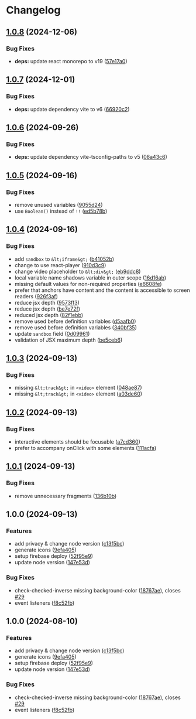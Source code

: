 # Changelog

## [1.0.8](https://github.com/thangved/ctu-extension-landing/compare/v1.0.7...v1.0.8) (2024-12-06)


### Bug Fixes

* **deps:** update react monorepo to v19 ([57e17a0](https://github.com/thangved/ctu-extension-landing/commit/57e17a02d10b4e1fa593e075f7f9c9c230192cd7))

## [1.0.7](https://github.com/thangved/ctu-extension-landing/compare/v1.0.6...v1.0.7) (2024-12-01)

### Bug Fixes

- **deps:** update dependency vite to v6 ([66920c2](https://github.com/thangved/ctu-extension-landing/commit/66920c2383724c102eaa40acbfa8b49ed9d43aec))

## [1.0.6](https://github.com/thangved/ctu-extension-landing/compare/v1.0.5...v1.0.6) (2024-09-26)

### Bug Fixes

- **deps:** update dependency vite-tsconfig-paths to v5 ([08a43c6](https://github.com/thangved/ctu-extension-landing/commit/08a43c628548d1a0d37433d78923f07a65cab8e7))

## [1.0.5](https://github.com/thangved/ctu-extension-landing/compare/v1.0.4...v1.0.5) (2024-09-16)

### Bug Fixes

- remove unused variables ([9055d24](https://github.com/thangved/ctu-extension-landing/commit/9055d2407e2b20cc7aedff4116bbf7a3ed092829))
- use `Boolean()` instead of `!!` ([ed5b78b](https://github.com/thangved/ctu-extension-landing/commit/ed5b78b931a5d18e2f7fa62c61b93d7794d27fe6))

## [1.0.4](https://github.com/thangved/ctu-extension-landing/compare/v1.0.3...v1.0.4) (2024-09-16)

### Bug Fixes

- add `sandbox` to `&lt;iframe&gt;` ([b41052b](https://github.com/thangved/ctu-extension-landing/commit/b41052becb0d9f2e8dde9f0a158285195d25b783))
- change to use react-player ([910d3c9](https://github.com/thangved/ctu-extension-landing/commit/910d3c939af1d1c3387821341880e81a9f3d61e1))
- change video placeholder to `&lt;div&gt;` ([eb9ddc8](https://github.com/thangved/ctu-extension-landing/commit/eb9ddc8019fc396c4b3ad8fa20747b0aef89a3bc))
- local variable name shadows variable in outer scope ([16d16ab](https://github.com/thangved/ctu-extension-landing/commit/16d16ab4194cf7599bf8dff43431797d8e536e09))
- missing default values for non-required properties ([e6608fe](https://github.com/thangved/ctu-extension-landing/commit/e6608fe774d3017cfb4925909cf5701849477c08))
- prefer that anchors have content and the content is accessible to screen readers ([926f3af](https://github.com/thangved/ctu-extension-landing/commit/926f3af148ced0fcb0018418ba98c45293c473d6))
- reduce jsx depth ([9573ff3](https://github.com/thangved/ctu-extension-landing/commit/9573ff350123295ec79de5e0cf6619b508d09837))
- reduce jsx depth ([be7e72f](https://github.com/thangved/ctu-extension-landing/commit/be7e72ff600540411a21c464509f75e309f00735))
- reduced jsx depth ([82f1ebb](https://github.com/thangved/ctu-extension-landing/commit/82f1ebb519bdfe04dc61ab17b8b3e5d6422742be))
- remove used before definition variables ([d5aafb0](https://github.com/thangved/ctu-extension-landing/commit/d5aafb040b8d57b43a803e810de47c948dfce8cb))
- remove used before definition variables ([340bf35](https://github.com/thangved/ctu-extension-landing/commit/340bf35013494aea3660631342a980f4a2b928e1))
- update `sandbox` field ([0d09961](https://github.com/thangved/ctu-extension-landing/commit/0d0996145713a020c45abbba66ccbdfb7741c57f))
- validation of JSX maximum depth ([be5ceb6](https://github.com/thangved/ctu-extension-landing/commit/be5ceb67fc9e18c6b487de56cd39c4d1ccaa21bf))

## [1.0.3](https://github.com/thangved/ctu-extension-landing/compare/v1.0.2...v1.0.3) (2024-09-13)

### Bug Fixes

- missing `&lt;track&gt;` in `<video>` element ([048ae87](https://github.com/thangved/ctu-extension-landing/commit/048ae87da6c521999c0525cb406e1fe491a53b2e))
- missing `&lt;track&gt;` in `<video>` element ([a03de60](https://github.com/thangved/ctu-extension-landing/commit/a03de606cf06f21a592e284643bde3934262da33))

## [1.0.2](https://github.com/thangved/ctu-extension-landing/compare/v1.0.1...v1.0.2) (2024-09-13)

### Bug Fixes

- interactive elements should be focusable ([a7cd360](https://github.com/thangved/ctu-extension-landing/commit/a7cd360f7bc2e34e236e8a4a24a6eb73a90723c7))
- prefer to accompany onClick with some elements ([111acfa](https://github.com/thangved/ctu-extension-landing/commit/111acfa4784be50a1bb465988209d56ff36ebbca))

## [1.0.1](https://github.com/thangved/ctu-extension-landing/compare/v1.0.0...v1.0.1) (2024-09-13)

### Bug Fixes

- remove unnecessary fragments ([136b10b](https://github.com/thangved/ctu-extension-landing/commit/136b10b1d420b717925d04e1bab930a25f6142ad))

## 1.0.0 (2024-09-13)

### Features

- add privacy & change node version ([c13f5bc](https://github.com/thangved/ctu-extension-landing/commit/c13f5bcb01b279a5f513e9da53e12526273c805d))
- generate icons ([9efa405](https://github.com/thangved/ctu-extension-landing/commit/9efa4051165693dca78d267073329420ea6a2933))
- setup firebase deploy ([52f95e9](https://github.com/thangved/ctu-extension-landing/commit/52f95e9e5a2acec48718bdf6980640dd0bf62486))
- update node version ([147e53d](https://github.com/thangved/ctu-extension-landing/commit/147e53db88a164c9a6a703781606009c73d8c20e))

### Bug Fixes

- check-checked-inverse missing background-color ([18767ae](https://github.com/thangved/ctu-extension-landing/commit/18767ae7e5aacefd4f031f955b84f7573bcdec79)), closes [#29](https://github.com/thangved/ctu-extension-landing/issues/29)
- event listeners ([f8c52fb](https://github.com/thangved/ctu-extension-landing/commit/f8c52fbbfc0208decdeeba0218d27bbd0f4bb116))

## 1.0.0 (2024-08-10)

### Features

- add privacy & change node version ([c13f5bc](https://github.com/thangved/ctu-extension-landing/commit/c13f5bcb01b279a5f513e9da53e12526273c805d))
- generate icons ([9efa405](https://github.com/thangved/ctu-extension-landing/commit/9efa4051165693dca78d267073329420ea6a2933))
- setup firebase deploy ([52f95e9](https://github.com/thangved/ctu-extension-landing/commit/52f95e9e5a2acec48718bdf6980640dd0bf62486))
- update node version ([147e53d](https://github.com/thangved/ctu-extension-landing/commit/147e53db88a164c9a6a703781606009c73d8c20e))

### Bug Fixes

- check-checked-inverse missing background-color ([18767ae](https://github.com/thangved/ctu-extension-landing/commit/18767ae7e5aacefd4f031f955b84f7573bcdec79)), closes [#29](https://github.com/thangved/ctu-extension-landing/issues/29)
- event listeners ([f8c52fb](https://github.com/thangved/ctu-extension-landing/commit/f8c52fbbfc0208decdeeba0218d27bbd0f4bb116))
